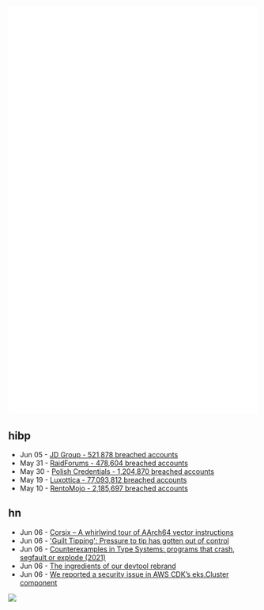 ![Metrics](https://raw.githubusercontent.com/phixion/phixion/master/metrics.svg)

## hibp

<!--
for https://github.com/phixion/phixion/blob/main/.github/workflows/feeds.yml
-->
<!--START_SECTION:haveibeenpwnd-->
- Jun 05 - [JD Group - 521,878 breached accounts](https://haveibeenpwned.com/PwnedWebsites#JDGroup)
- May 31 - [RaidForums - 478,604 breached accounts](https://haveibeenpwned.com/PwnedWebsites#RaidForums)
- May 30 - [Polish Credentials - 1,204,870 breached accounts](https://haveibeenpwned.com/PwnedWebsites#PolishCredentials)
- May 19 - [Luxottica - 77,093,812 breached accounts](https://haveibeenpwned.com/PwnedWebsites#Luxottica)
- May 10 - [RentoMojo - 2,185,697 breached accounts](https://haveibeenpwned.com/PwnedWebsites#RentoMojo)
<!--END_SECTION:haveibeenpwnd-->

## hn

<!--
for https://github.com/phixion/phixion/blob/main/.github/workflows/feeds.yml
-->
<!--START_SECTION:hn-->
- Jun 06 - [Corsix – A whirlwind tour of AArch64 vector instructions](https://www.corsix.org/content/whirlwind-tour-aarch64-vector-instructions)
- Jun 06 - ['Guilt Tipping': Pressure to tip has gotten out of control](https://nypost.com/2022/04/08/guilt-tipping-pressure-to-tip-has-gotten-out-of-control/)
- Jun 06 - [Counterexamples in Type Systems: programs that crash, segfault or explode (2021)](https://counterexamples.org/intro.html)
- Jun 06 - [The ingredients of our devtool rebrand](https://www.mux.com/blog/rebranding-during-a-recession)
- Jun 06 - [We reported a security issue in AWS CDK’s eks.Cluster component](https://garden.io/blog/aws-security-issue)
<!--END_SECTION:hn-->

<!--
for https://yhype.me
-->
![](https://hit.yhype.me/github/profile?user_id=13013670)
